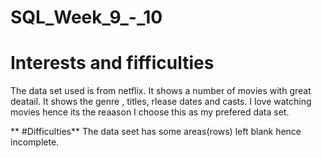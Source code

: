# SQL_Week_9_-_10
  # Interests and fifficulties
The data set used is from netflix. It shows a number of movies with great deatail. It shows the genre , titles, rlease dates and casts. I love watching movies hence its the reaason I choose this as my prefered data set.

   ** #Difficulties**
The data seet has some areas(rows) left blank hence incomplete.

